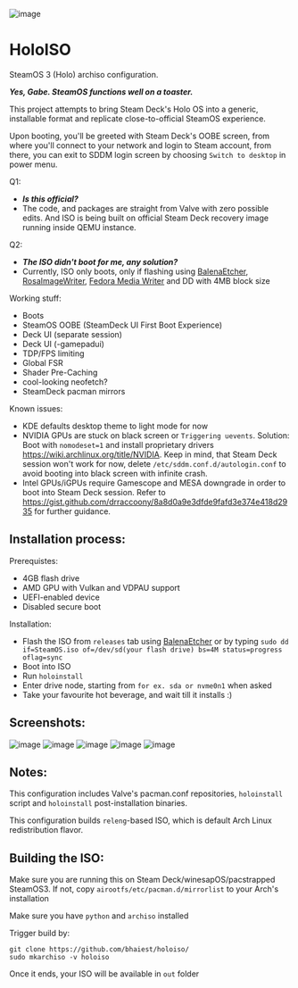 ![image](https://user-images.githubusercontent.com/97450182/166438078-6bc88bc6-6877-409f-a16d-ba961b61bdf0.png)

# HoloISO
SteamOS 3 (Holo) archiso configuration.

***Yes, Gabe. SteamOS functions well on a toaster.***

This project attempts to bring Steam Deck's Holo OS into a generic, installable format and replicate close-to-official SteamOS experience.

Upon booting, you'll be greeted with Steam Deck's OOBE screen, from where you'll connect to your network and login to Steam account, from there, you can exit to SDDM login screen by choosing `Switch to desktop` in power menu.

Q1:
- ***Is this official?***
- The code, and packages are straight from Valve with zero possible edits. And ISO is being built on official Steam Deck recovery image running inside QEMU instance.
 
Q2:
- ***The ISO didn't boot for me, any solution?***
- Currently, ISO only boots, only if flashing using [BalenaEtcher](https://www.balena.io/etcher/), [RosaImageWriter](http://wiki.rosalab.ru/en/index.php/ROSA_ImageWriter), [Fedora Media Writer](https://getfedora.org/en/workstation/download/) and DD with 4MB block size

Working stuff:
- Boots
- SteamOS OOBE (SteamDeck UI First Boot Experience)
- Deck UI (separate session)
- Deck UI (-gamepadui)
- TDP/FPS limiting
- Global FSR
- Shader Pre-Caching
- cool-looking neofetch?
- SteamDeck pacman mirrors

Known issues:
- KDE defaults desktop theme to light mode for now
- NVIDIA GPUs are stuck on black screen or `Triggering uevents`. Solution: Boot with `nomodeset=1` and install proprietary drivers https://wiki.archlinux.org/title/NVIDIA. Keep in mind, that Steam Deck session won't work for now, delete `/etc/sddm.conf.d/autologin.conf` to avoid booting into black screen with infinite crash.
- Intel GPUs/iGPUs require Gamescope and MESA downgrade in order to boot into Steam Deck session. Refer to https://gist.github.com/drraccoony/8a8d0a9e3dfde9fafd3e374e418d2935 for further guidance.

Installation process:
-
Prerequistes:
- 4GB flash drive
- AMD GPU with Vulkan and VDPAU support
- UEFI-enabled device
- Disabled secure boot

Installation:
- Flash the ISO from `releases` tab using [BalenaEtcher](https://www.balena.io/etcher/) or by typing `sudo dd if=SteamOS.iso of=/dev/sd(your flash drive) bs=4M status=progress oflag=sync`
- Boot into ISO
- Run `holoinstall`
- Enter drive node, starting from `for ex. sda or nvme0n1` when asked
- Take your favourite hot beverage, and wait till it installs :)

Screenshots:
-
![image](https://user-images.githubusercontent.com/97450182/166166719-f5f6d692-7e15-4e77-8ad3-683b3a88d6c1.png)
![image](https://user-images.githubusercontent.com/97450182/166270906-3868bacb-5cd2-4779-aeb3-4414e92d5f9a.png)
![image](https://user-images.githubusercontent.com/97450182/166271041-05894cc6-e74b-4601-87fa-0d6e6276de86.png)
![image](https://user-images.githubusercontent.com/97450182/166271108-719da5c5-97a8-47e6-b18d-7f8fc29a89d5.png)
![image](https://user-images.githubusercontent.com/97450182/166271203-3d93714a-482e-48b6-91f5-3ca33112fc73.png)

Notes:
-

This configuration includes Valve's pacman.conf repositories, `holoinstall` script and `holoinstall` post-installation binaries.

This configuration builds `releng`-based ISO, which is default Arch Linux redistribution flavor.

Building the  ISO:
-
Make sure you are running this on Steam Deck/winesapOS/pacstrapped SteamOS3. If not, copy `airootfs/etc/pacman.d/mirrorlist` to your Arch's installation

Make sure you have `python` and `archiso` installed

Trigger build by:
```
git clone https://github.com/bhaiest/holoiso/
sudo mkarchiso -v holoiso
```
Once it ends, your ISO will be available in `out` folder

